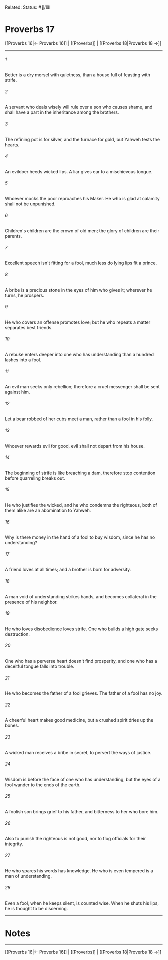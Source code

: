 Related:
Status: #📖/🟥
# Proverbs 17

[[Proverbs 16|← Proverbs 16]] | [[Proverbs]] | [[Proverbs 18|Proverbs 18 →]]
***



###### 1 
Better is a dry morsel with quietness, than a house full of feasting with strife. 

###### 2 
A servant who deals wisely will rule over a son who causes shame, and shall have a part in the inheritance among the brothers. 

###### 3 
The refining pot is for silver, and the furnace for gold, but Yahweh tests the hearts. 

###### 4 
An evildoer heeds wicked lips. A liar gives ear to a mischievous tongue. 

###### 5 
Whoever mocks the poor reproaches his Maker. He who is glad at calamity shall not be unpunished. 

###### 6 
Children's children are the crown of old men; the glory of children are their parents. 

###### 7 
Excellent speech isn't fitting for a fool, much less do lying lips fit a prince. 

###### 8 
A bribe is a precious stone in the eyes of him who gives it; wherever he turns, he prospers. 

###### 9 
He who covers an offense promotes love; but he who repeats a matter separates best friends. 

###### 10 
A rebuke enters deeper into one who has understanding than a hundred lashes into a fool. 

###### 11 
An evil man seeks only rebellion; therefore a cruel messenger shall be sent against him. 

###### 12 
Let a bear robbed of her cubs meet a man, rather than a fool in his folly. 

###### 13 
Whoever rewards evil for good, evil shall not depart from his house. 

###### 14 
The beginning of strife is like breaching a dam, therefore stop contention before quarreling breaks out. 

###### 15 
He who justifies the wicked, and he who condemns the righteous, both of them alike are an abomination to Yahweh. 

###### 16 
Why is there money in the hand of a fool to buy wisdom, since he has no understanding? 

###### 17 
A friend loves at all times; and a brother is born for adversity. 

###### 18 
A man void of understanding strikes hands, and becomes collateral in the presence of his neighbor. 

###### 19 
He who loves disobedience loves strife. One who builds a high gate seeks destruction. 

###### 20 
One who has a perverse heart doesn't find prosperity, and one who has a deceitful tongue falls into trouble. 

###### 21 
He who becomes the father of a fool grieves. The father of a fool has no joy. 

###### 22 
A cheerful heart makes good medicine, but a crushed spirit dries up the bones. 

###### 23 
A wicked man receives a bribe in secret, to pervert the ways of justice. 

###### 24 
Wisdom is before the face of one who has understanding, but the eyes of a fool wander to the ends of the earth. 

###### 25 
A foolish son brings grief to his father, and bitterness to her who bore him. 

###### 26 
Also to punish the righteous is not good, nor to flog officials for their integrity. 

###### 27 
He who spares his words has knowledge. He who is even tempered is a man of understanding. 

###### 28 
Even a fool, when he keeps silent, is counted wise. When he shuts his lips, he is thought to be discerning.

---
# Notes


***
[[Proverbs 16|← Proverbs 16]] | [[Proverbs]] | [[Proverbs 18|Proverbs 18 →]]
